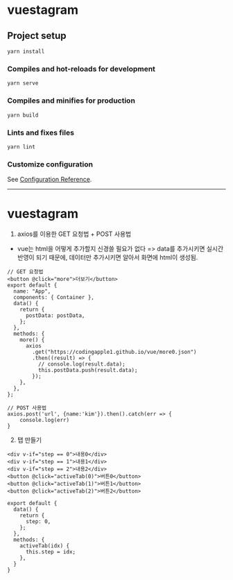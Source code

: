 # vuestagram

## Project setup

```
yarn install
```

### Compiles and hot-reloads for development

```
yarn serve
```

### Compiles and minifies for production

```
yarn build
```

### Lints and fixes files

```
yarn lint
```

### Customize configuration

See [Configuration Reference](https://cli.vuejs.org/config/).

---

# vuestagram

1. axios를 이용한 GET 요청법 + POST 사용법

- vue는 html을 어떻게 추가할지 신경쓸 필요가 없다 => data를 추가시키면 실시간반영이 되기 때문에, 데이터만 추가시키면 알아서 화면에 html이 생성됨.

```
// GET 요청법
<button @click="more">더보기</button>
export default {
  name: "App",
  components: { Container },
  data() {
    return {
      postData: postData,
    };
  },
  methods: {
    more() {
      axios
        .get("https://codingapple1.github.io/vue/more0.json")
        .then((result) => {
          // console.log(result.data);
          this.postData.push(result.data);
        });
    },
  },
};

// POST 사용법
axios.post('url', {name:'kim'}).then().catch(err => {
    console.log(err)
}
```

2. 탭 만들기

```
<div v-if="step == 0">내용0</div>
<div v-if="step == 1">내용1</div>
<div v-if="step == 2">내용2</div>
<button @click="activeTab(0)">버튼0</button>
<button @click="activeTab(1)">버튼1</button>
<button @click="activeTab(2)">버튼2</button>

export default {
  data() {
    return {
      step: 0,
    };
  },
  methods: {
    activeTab(idx) {
      this.step = idx;
    },
  }
}
```
